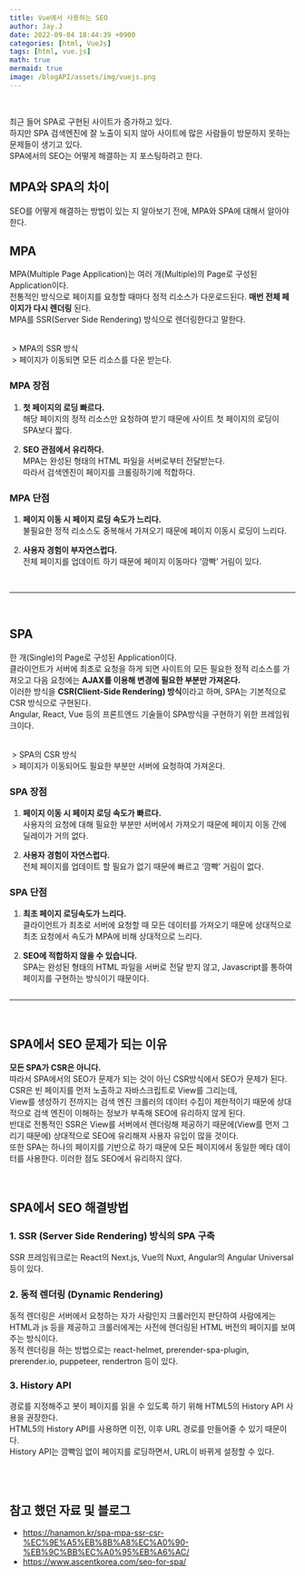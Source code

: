 ```yaml
---
title: Vue에서 사용하는 SEO
author: Jay.J
date: 2022-09-04 18:44:39 +0900
categories: [html, VueJs]
tags: [html, vue.js]
math: true
mermaid: true
image: /blogAPI/assets/img/vuejs.png
---
```


<br>

최근 들어 SPA로 구현된 사이트가 증가하고 있다.<br>
하지만 SPA 검색엔진에 잘 노출이 되지 않아 사이트에 많은 사람들이 방문하지 못하는 문제들이 생기고 있다.<br>
SPA에서의 SEO는 어떻게 해결하는 지 포스팅하려고 한다.

## MPA와 SPA의 차이

SEO를 어떻게 해결하는 방법이 있는 지 알아보기 전에, MPA와 SPA에 대해서 알아야한다.

## MPA

MPA(Multiple Page Application)는 여러 개(Multiple)의 Page로 구성된 Application이다.<br>
전통적인 방식으로 페이지를 요청할 때마다 정적 리소스가 다운로드된다. <b>매번 전체 페이지가 다시 렌더링</b> 된다.<br>
MPA를 SSR(Server Side Rendering) 방식으로 렌더링한다고 말한다.<br>
<br>

<img src="/assets/img/html/MPA.webp" alt="">
> MPA의 SSR 방식

<br>

<img src="/assets/img/html/MPA.JPG" alt="">
> 페이지가 이동되면 모든 리소스를 다운 받는다.

### MPA 장점

1. <b>첫 페이지의 로딩 빠르다.</b><br>
해당 페이지의 정적 리소스만 요청하여 받기 때문에 사이트 첫 페이지의 로딩이 SPA보다 짧다.

2. <b>SEO 관점에서 유리하다.</b><br>
MPA는 완성된 형태의 HTML 파일을 서버로부터 전달받는다.<br>
따라서 검색엔진이 페이지를 크롤링하기에 적합하다.

### MPA 단점

1. <b>페이지 이동 시 페이지 로딩 속도가 느리다.</b><br>
불필요한 정적 리소스도 중복해서 가져오기 때문에 페이지 이동시 로딩이 느리다.

2. <b>사용자 경험이 부자연스럽다.</b><br>
전체 페이지를 업데이트 하기 때문에 페이지 이동마다 ‘깜빡’ 거림이 있다.

<br>
<hr>
<br>

## SPA

한 개(Single)의 Page로 구성된 Application이다.<br>
클라이언트가 서버에 최초로 요청을 하게 되면 사이트의 모든 필요한 정적 리소스를 가져오고 다음 요청에는 <b>AJAX를 이용해 변경에 필요한 부분만 가져온다.</b><br>
이러한 방식을 <b>CSR(Client-Side Rendering) 방식</b>이라고 하며, SPA는 기본적으로 CSR 방식으로 구현된다.<br>
Angular, React, Vue 등의 프론트엔드 기술들이 SPA방식을 구현하기 위한 프레임워크이다.<br>

<br>

<img src="/assets/img/html/SPA.webp" alt="">
> SPA의 CSR 방식

<br>

<img src="/assets/img/html/SPA.JPG" alt="">
> 페이지가 이동되어도 필요한 부분만 서버에 요청하여 가져온다.

### SPA 장점

1. <b>페이지 이동 시 페이지 로딩 속도가 빠르다.</b><br>
사용자의 요청에 대해 필요한 부분만 서버에서 가져오기 때문에 페이지 이동 간에 딜레이가 거의 없다.

2. <b>사용자 경험이 자연스럽다.</b><br>
전체 페이지를 업데이트 할 필요가 없기 때문에 빠르고 ‘깜빡’ 거림이 없다.

### SPA 단점

1. <b>최초 페이지 로딩속도가 느리다.</b><br>
클라이언트가 최초로 서버에 요청할 때 모든 데이터를 가져오기 때문에 상대적으로 최초 요청에서 속도가 MPA에 비해 상대적으로 느리다.

2. <b>SEO에 적합하지 않을 수 있습니다.</b><br>
SPA는 완성된 형태의 HTML 파일을 서버로 전달 받지 않고, Javascript를 통하여 페이지를 구현하는 방식이기 때문이다.<br>
<img src="/assets/img/html/spa_seo_problem.JPG" alt="">

<br>
<hr>
<br>

## SPA에서 SEO 문제가 되는 이유

<b>모든 SPA가 CSR은 아니다.</b><br>
따라서 SPA에서의 SEO가 문제가 되는 것이 아닌 CSR방식에서 SEO가 문제가 된다.<br>
CSR은 빈 페이지를 먼저 노출하고 자바스크립트로 View를 그리는데,<br>
View를 생성하기 전까지는 검색 엔진 크롤러의 데이터 수집이 제한적이기 때문에 상대적으로 검색 엔진이 이해하는 정보가 부족해 SEO에 유리하지 않게 된다.<br>
반대로 전통적인 SSR은 View를 서버에서 렌더링해 제공하기 때문에(View를 먼저 그리기 때문에) 상대적으로 SEO에 유리해져 사용자 유입이 많을 것이다.<br>
또한 SPA는 하나의 페이지를 기반으로 하기 때문에 모든 페이지에서 동일한 메타 데이터를 사용한다. 이러한 점도 SEO에서 유리하지 않다.

<br>

## SPA에서 SEO 해결방법

### 1. SSR (Server Side Rendering) 방식의 SPA 구축
SSR 프레임워크로는 React의 Next.js, Vue의 Nuxt, Angular의 Angular Universal 등이 있다.
<br>

### 2. 동적 렌더링 (Dynamic Rendering)
동적 렌더링은 서버에서 요청하는 자가 사람인지 크롤러인지 판단하여 사람에게는 HTML과 js 등을 제공하고 크롤러에게는 사전에 렌더링된 HTML 버전의 페이지를 보여주는 방식이다.<br>
동적 렌더링을 하는 방법으로는 react-helmet, prerender-spa-plugin, prerender.io, puppeteer, rendertron 등이 있다.
<br>

### 3. History API
경로를 지정해주고 봇이 페이지를 읽을 수 있도록 하기 위해 HTML5의 History API 사용을 권장한다.<br>
HTML5의 History API를 사용하면 이전, 이후 URL 경로를 만들어줄 수 있기 때문이다.<br>
History API는 깜빡임 없이 페이지를 로딩하면서, URL이 바뀌게 설정할 수 있다.

<br>
<br>

## 참고 했던 자료 및 블로그
- <a href="https://hanamon.kr/spa-mpa-ssr-csr-%EC%9E%A5%EB%8B%A8%EC%A0%90-%EB%9C%BB%EC%A0%95%EB%A6%AC/" target="_blank">https://hanamon.kr/spa-mpa-ssr-csr-%EC%9E%A5%EB%8B%A8%EC%A0%90-%EB%9C%BB%EC%A0%95%EB%A6%AC/</a>
- <a href="https://www.ascentkorea.com/seo-for-spa/" target="_blank">https://www.ascentkorea.com/seo-for-spa/</a>
